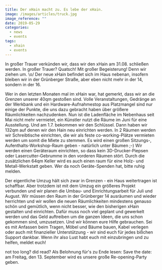 ```yaml
---
title: Der xHain macht zu. Es lebe der xHain.
image: /images/articles/truck.jpg
image_reference: ""
date: 2019-05-29
categories:
  - news
  - events
tags:
  - xhain
  - events
---
```


In großer Trauer verkünden wir, dass wir den xHain am 31.08. schließen werden. In großer Trauer? Quatsch! Mit großer Begeisterung! Denn wir ziehen um. \o/
Der neue xHain befindet sich im Haus nebenan, insofern bleiben wir in der Grünberger Straße, aber eben nicht mehr in der 14, sondern in der 16.

Wer in den letzten Monaten mal im xHain war, hat gemerkt, dass wir an die Grenzen unserer 40qm gestoßen sind. Volle Veranstaltungen, Gedränge an der Werkbank und ein Hardware-Aufnahmestop aus Platzmangel sind nur einige der Punkte, die uns dazu gebracht haben über größere Räumlichkeiten nachzudenken.
Nun ist die Ladenfläche im Nebenhaus seit Mai nicht mehr vermietet, ein Künstler nutzt die Räume im Juni für eine Ausstellung. Und am 1.7. bekommen wir den Schlüssel. Dann haben wir 132qm auf denen wir den Hain neu einrichten werden. In 2 Räumen werden wir Schreibtische einrichten, die wir als feste co-working-Plätze vermieten werden um somit die Miete zu stemmen.
Es wird einen großen Sitzungs-, Aufenthalts-Workshop-Raum geben - natürlich unter Bäumen ;-) Wir werden einen Geräteraum einrichten, so dass kein 3D-Drucker-Piepsen oder Lasercutter-Gebrumme in den vorderen Räumen stört.
Durch die zusätzlichen 64qm Keller wird es auch einen raum für eine Holz- und Metall-Werkstatt geben. Wer da noch Geräte-Spenden hat, bitte ruhig melden.

Der eigentliche Umzug hält sich zwar in Grenzen - ein Haus weitertragen ist schaffbar. Aber trotzdem ist mit dem Umzug ein größeres Projekt verbunden und wir planen die Umbau- und Einrichtungsarbeit für Juli und August. Wir müssen den Raum in der Grünberger 14 ausräumen und wieder herrichten und wir wollen die neuen Räumlichkeiten mindestens genauso schön und gemütlich, wenn nicht besser, wie den bisherigen xHain gestalten und einrichten. Dafür muss noch viel geplant und gewerkelt werden und das Geld auftreiben um die ganzen Ideen, die uns schon gekommen sind, umzusetzen.
Und wir können eure Hilfe gebrauchen. Sei es mit Anfassen beim Tragen, Möbel und Bäume bauen, Kabel verlegen oder auch mit finanzieller Unterstützung - wir sind euch für jedes bißchen Support dankbar.
Wenn ihr also Lust habt euch mit einzubringen und zu helfen, meldet euch!

not too long? did read?
Als Belohnung für's zu Ende lesen: Save the date: am Freitag, den 13. September wird es unsere große Re-opening-Party geben.
